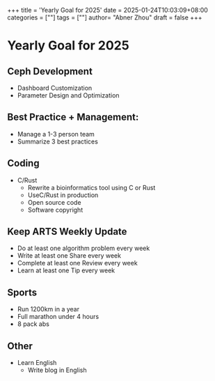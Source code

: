 +++
title = 'Yearly Goal for 2025'
date = 2025-01-24T10:03:09+08:00
categories = [""]
tags = [""]
author=  "Abner Zhou"
draft = false
+++
# Yearly Goal for 2025

## Ceph Development

- Dashboard Customization
- Parameter Design and Optimization

## Best Practice + Management:

- Manage a 1-3 person team
- Summarize 3 best practices


## Coding

- C/Rust
  - Rewrite a bioinformatics tool using C or Rust
  - UseC/Rust in production
  - Open source code
  - Software copyright

## Keep ARTS Weekly Update

- Do at least one algorithm problem every week
- Write at least one Share every week
- Complete at least one Review every week
- Learn at least one Tip every week

## Sports

- Run 1200km in a year
- Full marathon under 4 hours
- 8 pack abs

## Other

- Learn English
  - Write blog in English